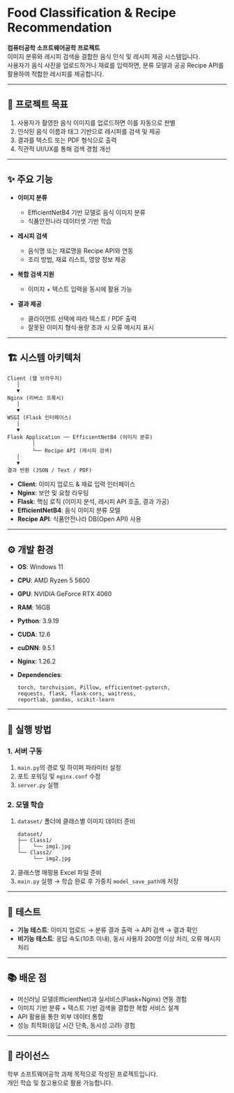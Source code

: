 # Food Classification & Recipe Recommendation

**컴퓨터공학 소프트웨어공학 프로젝트**  
이미지 분류와 레시피 검색을 결합한 음식 인식 및 레시피 제공 시스템입니다.  
사용자가 음식 사진을 업로드하거나 재료를 입력하면, 분류 모델과 공공 Recipe API를 활용하여 적합한 레시피를 제공합니다.

---

## 🎯 프로젝트 목표

1. 사용자가 촬영한 음식 이미지를 업로드하면 이를 자동으로 판별
2. 인식된 음식 이름과 태그 기반으로 레시피를 검색 및 제공
3. 결과를 텍스트 또는 PDF 형식으로 출력
4. 직관적 UI/UX를 통해 검색 경험 개선

---

## ✨ 주요 기능

- **이미지 분류**  
  - EfficientNetB4 기반 모델로 음식 이미지 분류
  - 식품안전나라 데이터셋 기반 학습

- **레시피 검색**  
  - 음식명 또는 재료명을 Recipe API와 연동
  - 조리 방법, 재료 리스트, 영양 정보 제공

- **복합 검색 지원**  
  - 이미지 + 텍스트 입력을 동시에 활용 가능

- **결과 제공**  
  - 클라이언트 선택에 따라 텍스트 / PDF 출력
  - 잘못된 이미지 형식·용량 초과 시 오류 메시지 표시

---

## 🏗️ 시스템 아키텍처

```
Client (웹 브라우저)
   │
   ▼
Nginx (리버스 프록시)
   │
   ▼
WSGI (Flask 인터페이스)
   │
   ▼
Flask Application ── EfficientNetB4 (이미지 분류)
        │
        └── Recipe API (레시피 검색)
   │
   ▼
결과 반환 (JSON / Text / PDF)
```

- **Client**: 이미지 업로드 & 재료 입력 인터페이스
- **Nginx**: 보안 및 요청 라우팅
- **Flask**: 핵심 로직 (이미지 분석, 레시피 API 호출, 결과 가공)
- **EfficientNetB4**: 음식 이미지 분류 모델
- **Recipe API**: 식품안전나라 DB(Open API) 사용

---

## ⚙️ 개발 환경

- **OS**: Windows 11  
- **CPU**: AMD Ryzen 5 5600  
- **GPU**: NVIDIA GeForce RTX 4060  
- **RAM**: 16GB  

- **Python**: 3.9.19  
- **CUDA**: 12.6  
- **cuDNN**: 9.5.1  
- **Nginx**: 1.26.2  

- **Dependencies**:  
  ```
  torch, torchvision, Pillow, efficientnet-pytorch,
  requests, flask, flask-cors, waitress,
  reportlab, pandas, scikit-learn
  ```

---

## 🚀 실행 방법

### 1. 서버 구동
1. `main.py`의 경로 및 하이퍼 파라미터 설정
2. 포트 포워딩 및 `nginx.conf` 수정
3. `server.py` 실행

### 2. 모델 학습
1. `dataset/` 폴더에 클래스별 이미지 데이터 준비  
   ```
   dataset/
   ├── Class1/
   │    └── img1.jpg
   └── Class2/
        └── img2.jpg
   ```
2. 클래스명 매핑용 Excel 파일 준비
3. `main.py` 실행 → 학습 완료 후 가중치 `model_save_path`에 저장

---

## 🧪 테스트

- **기능 테스트**: 이미지 업로드 → 분류 결과 출력 → API 검색 → 결과 확인
- **비기능 테스트**: 응답 속도(10초 이내), 동시 사용자 200명 이상 처리, 오류 메시지 처리

---

## 📚 배운 점

- 머신러닝 모델(EfficientNet)과 실서비스(Flask+Nginx) 연동 경험
- 이미지 기반 분류 + 텍스트 기반 검색을 결합한 복합 서비스 설계
- API 활용을 통한 외부 데이터 통합
- 성능 최적화(응답 시간 단축, 동시성 고려) 경험

---

## 📄 라이선스

학부 소프트웨어공학 과제 목적으로 작성된 프로젝트입니다.  
개인 학습 및 참고용으로 활용 가능합니다.
